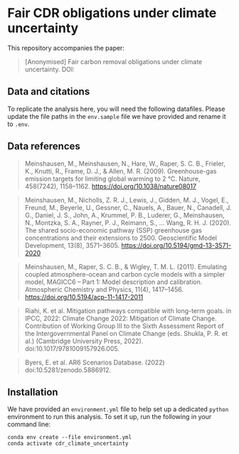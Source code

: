 # Fair CDR obligations under climate uncertainty

This repository accompanies the paper:
> [Anonymised] Fair carbon removal obligations under climate uncertainty. DOI:

## Data and citations

To replicate the analysis here, you will need the following datafiles. Please update the file paths in the `env.sample` file we have provided and rename it to `.env`.

## Data references
> Meinshausen, M., Meinshausen, N., Hare, W., Raper, S. C. B., Frieler, K., Knutti, R., Frame, D. J., & Allen, M. R. (2009). Greenhouse-gas emission targets for limiting global warming to 2 °C. Nature, 458(7242), 1158–1162. https://doi.org/10.1038/nature08017

> Meinshausen, M., Nicholls, Z. R. J., Lewis, J., Gidden, M. J., Vogel, E., Freund, M., Beyerle, U., Gessner, C., Nauels, A., Bauer, N., Canadell, J. G., Daniel, J. S., John, A., Krummel, P. B., Luderer, G., Meinshausen, N., Montzka, S. A., Rayner, P. J., Reimann, S., … Wang, R. H. J. (2020). The shared socio-economic pathway (SSP) greenhouse gas concentrations and their extensions to 2500. Geoscientific Model Development, 13(8), 3571–3605. https://doi.org/10.5194/gmd-13-3571-2020

> Meinshausen, M., Raper, S. C. B., & Wigley, T. M. L. (2011). Emulating coupled atmosphere-ocean and carbon cycle models with a simpler model, MAGICC6 – Part 1: Model description and calibration. Atmospheric Chemistry and Physics, 11(4), 1417–1456. https://doi.org/10.5194/acp-11-1417-2011

> Riahi, K. et al. Mitigation pathways compatible with long-term goals. in IPCC, 2022: Climate Change 2022: Mitigation of Climate Change. Contribution of Working Group III to the Sixth Assessment Report of the Intergovernmental Panel on Climate Change (eds. Shukla, P. R. et al.) (Cambridge University Press, 2022). doi:10.1017/9781009157926.005.

> Byers, E. et al. AR6 Scenarios Database. (2022) doi:10.5281/zenodo.5886912.

## Installation

We have provided an `environment.yml` file to help set up a dedicated `python` environment to run this analysis. To set it up, run the following in your command line:
```
conda env create --file environment.yml
conda activate cdr_climate_uncertainty
```
